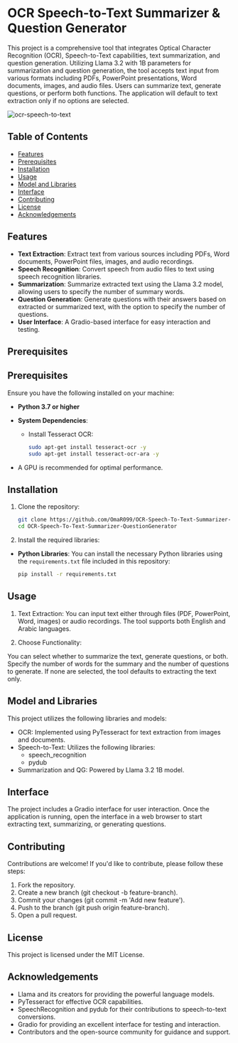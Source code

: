 # OCR Speech-to-Text Summarizer & Question Generator  

This project is a comprehensive tool that integrates Optical Character Recognition (OCR), Speech-to-Text capabilities, text summarization, and question generation. Utilizing Llama 3.2 with 1B parameters for summarization and question generation, the tool accepts text input from various formats including PDFs, PowerPoint presentations, Word documents, images, and audio files. Users can summarize text, generate questions, or perform both functions. The application will default to text extraction only if no options are selected. 

![ocr-speech-to-text](https://github.com/user-attachments/assets/ded03f4f-748a-44fb-8aad-0795f297c4db)


## Table of Contents  

- [Features](#features)  
- [Prerequisites](#prerequisites)  
- [Installation](#installation)  
- [Usage](#usage)  
- [Model and Libraries](#model-and-libraries)  
- [Interface](#interface)  
- [Contributing](#contributing)  
- [License](#license)  
- [Acknowledgements](#acknowledgements)  

## Features  

- **Text Extraction**: Extract text from various sources including PDFs, Word documents, PowerPoint files, images, and audio recordings.  
- **Speech Recognition**: Convert speech from audio files to text using speech recognition libraries.  
- **Summarization**: Summarize extracted text using the Llama 3.2 model, allowing users to specify the number of summary words.  
- **Question Generation**: Generate questions with their answers based on extracted or summarized text, with the option to specify the number of questions.  
- **User Interface**: A Gradio-based interface for easy interaction and testing.  

## Prerequisites  

## Prerequisites  

Ensure you have the following installed on your machine:  

- **Python 3.7 or higher**  
- **System Dependencies**:  
  - Install Tesseract OCR:  

    ```bash  
    sudo apt-get install tesseract-ocr -y  
    sudo apt-get install tesseract-ocr-ara -y  
    ```  

- A GPU is recommended for optimal performance.

## Installation  

1. Clone the repository:  

   ```bash  
   git clone https://github.com/OmaR099/OCR-Speech-To-Text-Summarizer-QuestionGenerator.git  
   cd OCR-Speech-To-Text-Summarizer-QuestionGenerator
   ```
   
2. Install the required libraries:

- **Python Libraries**: You can install the necessary Python libraries using the `requirements.txt` file included in this repository:  

    ```bash  
    pip install -r requirements.txt  
    ```

## Usage

1. Text Extraction: You can input text either through files (PDF, PowerPoint, Word, images) or audio recordings. The tool supports both English and Arabic languages.

2. Choose Functionality:

You can select whether to summarize the text, generate questions, or both.
Specify the number of words for the summary and the number of questions to generate.
If none are selected, the tool defaults to extracting the text only.

## Model and Libraries

This project utilizes the following libraries and models:

- OCR: Implemented using PyTesseract for text extraction from images and documents.
- Speech-to-Text: Utilizes the following libraries:
    - speech_recognition
    - pydub
- Summarization and QG: Powered by Llama 3.2 1B model.

## Interface

The project includes a Gradio interface for user interaction. Once the application is running, open the interface in a web browser to start extracting text, summarizing, or generating questions.

## Contributing

Contributions are welcome! If you'd like to contribute, please follow these steps:

1. Fork the repository.
2. Create a new branch (git checkout -b feature-branch).
3. Commit your changes (git commit -m 'Add new feature').
4. Push to the branch (git push origin feature-branch).
5. Open a pull request.

## License

This project is licensed under the MIT License.

## Acknowledgements

- Llama and its creators for providing the powerful language models.
- PyTesseract for effective OCR capabilities.
- SpeechRecognition and pydub for their contributions to speech-to-text conversions.
- Gradio for providing an excellent interface for testing and interaction.
- Contributors and the open-source community for guidance and support.

